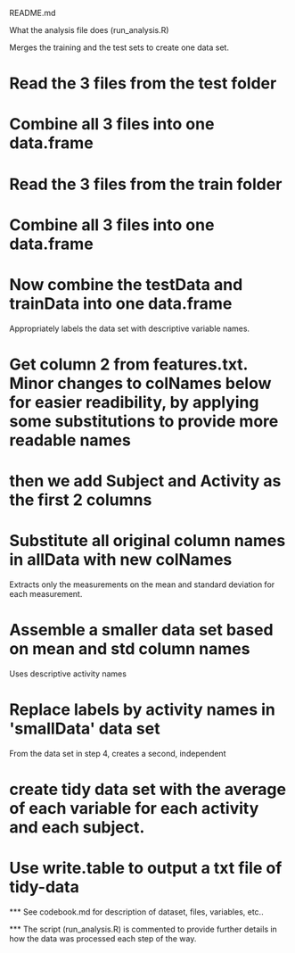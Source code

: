 README.md

What the analysis file does (run_analysis.R)

Merges the training and the test sets to create one data set.
   # Read the 3 files from the test folder
   # Combine all 3 files into one data.frame
  
   # Read the 3 files from the train folder
   # Combine all 3 files into one data.frame
   # Now combine the testData and trainData into one data.frame

Appropriately labels the data set with descriptive variable names.
   # Get column 2 from features.txt.  Minor changes to colNames below for easier readibility, by applying some substitutions    to provide more readable names

   # then we add Subject and Activity as the first 2 columns
   # Substitute all original column names in allData with new colNames

Extracts only the measurements on the mean and standard deviation for each measurement. 
   # Assemble a smaller data set based on mean and std column names

Uses descriptive activity names
   # Replace labels by activity names in 'smallData' data set

From the data set in step 4, creates a second, independent
   # create tidy data set with the average of each variable for each activity and each subject.
   # Use write.table to output a txt file of tidy-data



*** See codebook.md for description of dataset, files, variables, etc..

*** The script (run_analysis.R) is commented to provide further details in how the data was processed each step of the way.
